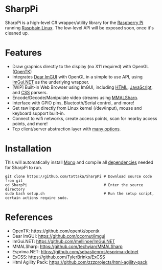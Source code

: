 # SharpPi
SharpPi is a high-level C# wrapper/utility library for the [Raspberry Pi](https://www.raspberrypi.org/) running [Raspbain Linux](https://www.raspberrypi.org/downloads/raspbian/). 
The low-level API will be exposed soon, once it's cleaned up.

# Features
- Draw graphics directly to the display (no X11 required) with OpenGL ([OpenTK](https://github.com/opentk/opentk))
- Integrates [Dear ImGUI](https://github.com/ocornut/imgui) with OpenGL in a simple to use API, using [ImGui.NET](https://github.com/mellinoe/ImGui.NET) as the underlying wrapper.
- [WIP] Built-in Web Browser using ImGUI, including [HTML](https://html-agility-pack.net/), [JavaScript](https://github.com/sebastienros/esprima-dotnet), and [CSS](https://github.com/TylerBrinks/ExCSS) parsers.
- Encode/Decode/Manipulate video streams using [MMALSharp](https://github.com/techyian/MMALSharp/).
- Interface with GPIO pins, Bluetooth/Serial control, and more!
- Get raw input directly from Linux kernel (/dev/input), mouse and keyboard support built-in.
- Connect to wifi networks, create access points, scan for nearby access points, and more!
- Tcp client/server abstraction layer with [many options](https://github.com/tottaka/SharpPi).

# Installation
This will automatically install [Mono](https://www.mono-project.com/) and compile all [dependencies](https://github.com/tottaka/SharpPi/tree/master/deps/) needed for SharpPi to run.
```
git clone https://github.com/tottaka/SharpPi # Download source code from git
cd SharpPi                                   # Enter the source directory
sudo bash setup.sh                           # Run the setup script, certain actions require sudo.
```

# References
- OpenTK: https://github.com/opentk/opentk
- Dear ImGUI: https://github.com/ocornut/imgui
- ImGui.NET: https://github.com/mellinoe/ImGui.NET
- MMALSharp: https://github.com/techyian/MMALSharp
- Esprima.NET: https://github.com/sebastienros/esprima-dotnet
- ExCSS: https://github.com/TylerBrinks/ExCSS
- Html Agility Pack: https://github.com/zzzprojects/html-agility-pack